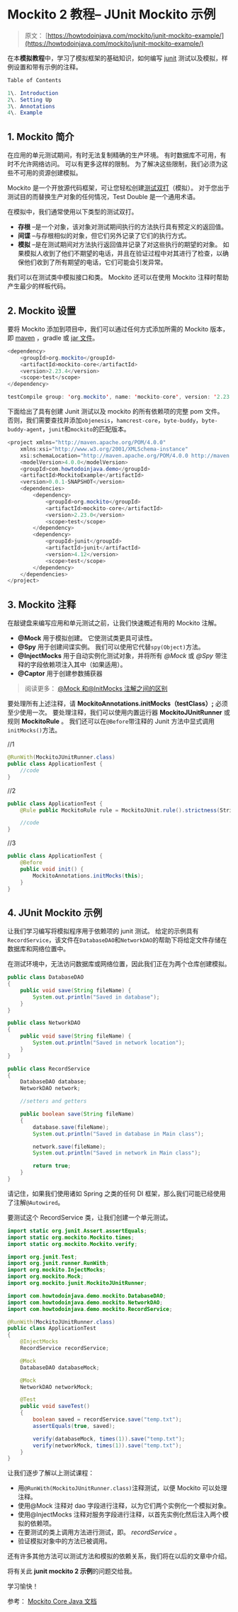 # Mockito 2 教程– JUnit Mockito 示例

> 原文： [https://howtodoinjava.com/mockito/junit-mockito-example/](https://howtodoinjava.com/mockito/junit-mockito-example/)

在本**模拟教程**中，学习了模拟框架的基础知识，如何编写 [junit](https://howtodoinjava.com/junit-4/) 测试以及模拟，样例设置和带有示例的注释。

```java
Table of Contents

1\. Introduction
2\. Setting Up
3\. Annotations
4\. Example
```

## 1\. Mockito 简介

在应用的单元测试期间，有时无法复制精确的生产环境。 有时数据库不可用，有时不允许网络访问。 可以有更多这样的限制。 为了解决这些限制，我们必须为这些不可用的资源创建模拟。

Mockito 是一个开放源代码框架，可让您轻松创建[测试双打](https://www.martinfowler.com/bliki/TestDouble.html)（模拟）。 对于您出于测试目的而替换生产对象的任何情况，Test Double 是一个通用术语。

在模拟中，我们通常使用以下类型的测试双打。

*   **存根** –是一个对象，该对象对测试期间执行的方法执行具有预定义的返回值。
*   **间谍** –与存根相似的对象，但它们另外记录了它们的执行方式。
*   **模拟** –是在测试期间对方法执行返回值并记录了对这些执行的期望的对象。 如果模拟人收到了他们不期望的电话，并且在验证过程中对其进行了检查，以确保他们收到了所有期望的电话，它们可能会引发异常。

我们可以在测试类中模拟接口和类。 Mockito 还可以在使用 Mockito 注释时帮助产生最少的样板代码。

## 2\. Mockito 设置

要将 Mockito 添加到项目中，我们可以通过任何方式添加所需的 Mockito 版本，即 [maven](https://mvnrepository.com/artifact/org.mockito/mockito-core) ，gradle 或 [jar 文件](http://central.maven.org/maven2/org/mockito/mockito-core/2.23.4/mockito-core-2.23.4.jar)。

```java
<dependency>
    <groupId>org.mockito</groupId>
    <artifactId>mockito-core</artifactId>
    <version>2.23.4</version>
    <scope>test</scope>
</dependency>

```

```java
testCompile group: 'org.mockito', name: 'mockito-core', version: '2.23.4'

```

下面给出了具有创建 Junit 测试以及 mockito 的所有依赖项的完整 pom 文件。 否则，我们需要查找并添加`objenesis`，`hamcrest-core`，`byte-buddy`，`byte-buddy-agent`，`junit`和`mockito`的匹配版本。

```java
<project xmlns="http://maven.apache.org/POM/4.0.0"
	xmlns:xsi="http://www.w3.org/2001/XMLSchema-instance"
	xsi:schemaLocation="http://maven.apache.org/POM/4.0.0 http://maven.apache.org/xsd/maven-4.0.0.xsd">
	<modelVersion>4.0.0</modelVersion>
	<groupId>com.howtodoinjava.demo</groupId>
	<artifactId>MockitoExample</artifactId>
	<version>0.0.1-SNAPSHOT</version>
	<dependencies>
		<dependency>
			<groupId>org.mockito</groupId>
			<artifactId>mockito-core</artifactId>
			<version>2.23.0</version>
			<scope>test</scope>
		</dependency>
		<dependency>
			<groupId>junit</groupId>
			<artifactId>junit</artifactId> 
			<version>4.12</version>
			<scope>test</scope>
		</dependency>
	</dependencies>
</project>

```

## 3\. Mockito 注释

在敲键盘来编写应用和单元测试之前，让我们快速概述有用的 Mockito 注解。

*   **@Mock** 用于模拟创建。 它使测试类更具可读性。
*   **@Spy** 用于创建间谍实例。 我们可以使用它代替`spy(Object)`方法。
*   **@InjectMocks** 用于自动实例化测试对象，并将所有 *@Mock* 或 *@Spy* 带注释的字段依赖项注入其中（如果适用）。
*   **@Captor** 用于创建参数捕获器

> 阅读更多： [@Mock 和@InitMocks 注解之间的区别](https://howtodoinjava.com/mockito/mockito-mock-initmocks/)

要处理所有上述注释，请 **MockitoAnnotations.initMocks（testClass）;** 必须至少使用一次。 要处理注释，我们可以使用内置运行器 **MockitoJUnitRunner** 或规则 **MockitoRule** 。 我们还可以在`@Before`带注释的 Junit 方法中显式调用`initMocks()`方法。

//1

```java
@RunWith(MockitoJUnitRunner.class)
public class ApplicationTest {
	//code
}

```

//2

```java
public class ApplicationTest {
	@Rule public MockitoRule rule = MockitoJUnit.rule().strictness(Strictness.STRICT_STUBS);

	//code
}

```

//3

```java
public class ApplicationTest {
	@Before
	public void init() {
		MockitoAnnotations.initMocks(this);
	}
}

```

## 4\. JUnit Mockito 示例

让我们学习编写将模拟程序用于依赖项的 junit 测试。 给定的示例具有`RecordService`，该文件在`DatabaseDAO`和`NetworkDAO`的帮助下将给定文件存储在数据库和网络位置中。

在测试环境中，无法访问数据库或网络位置，因此我们正在为两个仓库创建模拟。

```java
public class DatabaseDAO 
{
	public void save(String fileName) {
		System.out.println("Saved in database");
	}
}

```

```java
public class NetworkDAO 
{
	public void save(String fileName) {
		System.out.println("Saved in network location");
	}
}

```

```java
public class RecordService 
{
	DatabaseDAO database;
	NetworkDAO network;

	//setters and getters

	public boolean save(String fileName) 
	{
		database.save(fileName);
		System.out.println("Saved in database in Main class");

		network.save(fileName);
		System.out.println("Saved in network in Main class");

		return true;
	}
}

```

请记住，如果我们使用诸如 Spring 之类的任何 DI 框架，那么我们可能已经使用了注解`@Autowired`。

要测试这个 RecordService 类，让我们创建一个单元测试。

```java
import static org.junit.Assert.assertEquals;
import static org.mockito.Mockito.times;
import static org.mockito.Mockito.verify;

import org.junit.Test;
import org.junit.runner.RunWith;
import org.mockito.InjectMocks;
import org.mockito.Mock;
import org.mockito.junit.MockitoJUnitRunner;

import com.howtodoinjava.demo.mockito.DatabaseDAO;
import com.howtodoinjava.demo.mockito.NetworkDAO;
import com.howtodoinjava.demo.mockito.RecordService;

@RunWith(MockitoJUnitRunner.class)
public class ApplicationTest 
{
	@InjectMocks
	RecordService recordService;

	@Mock
	DatabaseDAO databaseMock;

	@Mock
	NetworkDAO networkMock;

	@Test
	public void saveTest()
	{
		boolean saved = recordService.save("temp.txt");
		assertEquals(true, saved);

		verify(databaseMock, times(1)).save("temp.txt");
		verify(networkMock, times(1)).save("temp.txt");
	}
}

```

让我们逐步了解以上测试课程：

*   用`@RunWith(MockitoJUnitRunner.class)`注释测试，以便 Mockito 可以处理注释。
*   使用@Mock 注释对 dao 字段进行注释，以为它们两个实例化一个模拟对象。
*   使用@InjectMocks 注释对服务字段进行注释，以首先实例化然后注入两个模拟的依赖项。
*   在要测试的类上调用方法进行测试，即。 *recordService* 。
*   验证模拟对象中的方法已被调用。

还有许多其他方法可以测试方法和模拟的依赖关系，我们将在以后的文章中介绍。

将有关此 **junit mockito 2 示例**的问题交给我。

学习愉快！

参考： [Mockito Core Java 文档](https://static.javadoc.io/org.mockito/mockito-core/2.9.0/org/mockito/Mockito.html)